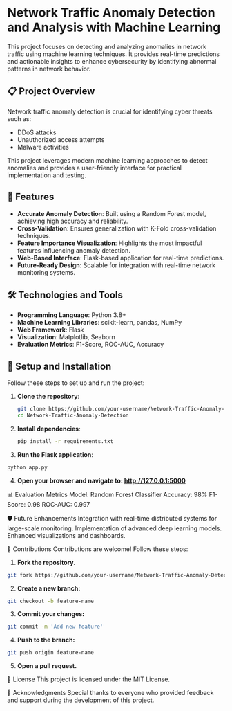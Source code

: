 # Network Traffic Anomaly Detection and Analysis with Machine Learning

This project focuses on detecting and analyzing anomalies in network traffic using machine learning techniques. It provides real-time predictions and actionable insights to enhance cybersecurity by identifying abnormal patterns in network behavior.

## 📋 Project Overview

Network traffic anomaly detection is crucial for identifying cyber threats such as:
- DDoS attacks
- Unauthorized access attempts
- Malware activities

This project leverages modern machine learning approaches to detect anomalies and provides a user-friendly interface for practical implementation and testing.

## 🚀 Features

- **Accurate Anomaly Detection**: Built using a Random Forest model, achieving high accuracy and reliability.
- **Cross-Validation**: Ensures generalization with K-Fold cross-validation techniques.
- **Feature Importance Visualization**: Highlights the most impactful features influencing anomaly detection.
- **Web-Based Interface**: Flask-based application for real-time predictions.
- **Future-Ready Design**: Scalable for integration with real-time network monitoring systems.

## 🛠️ Technologies and Tools

- **Programming Language**: Python 3.8+
- **Machine Learning Libraries**: scikit-learn, pandas, NumPy
- **Web Framework**: Flask
- **Visualization**: Matplotlib, Seaborn
- **Evaluation Metrics**: F1-Score, ROC-AUC, Accuracy

## 🔧 Setup and Installation

Follow these steps to set up and run the project:

1. **Clone the repository**:
   ```bash
   git clone https://github.com/your-username/Network-Traffic-Anomaly-Detection.git
   cd Network-Traffic-Anomaly-Detection
   ```
2. **Install dependencies**:
   ```bash
   pip install -r requirements.txt
   ```
3. **Run the Flask application**:
```bash 
python app.py
```
4. **Open your browser and navigate to: http://127.0.0.1:5000**
   
📊 Evaluation Metrics
Model: Random Forest Classifier
Accuracy: 98%
F1-Score: 0.98
ROC-AUC: 0.997

🛡️ Future Enhancements
Integration with real-time distributed systems for large-scale monitoring.
Implementation of advanced deep learning models.
Enhanced visualizations and dashboards.

🤝 Contributions
Contributions are welcome! Follow these steps:

1. **Fork the repository.**
```bash 
git fork https://github.com/your-username/Network-Traffic-Anomaly-Detection.git
```
2. **Create a new branch:**
```bash 
git checkout -b feature-name
```
3. **Commit your changes:**
```bash 
git commit -m 'Add new feature'
```
4. **Push to the branch:**
```bash 
git push origin feature-name
```
5. **Open a pull request.**
   
📜 License
This project is licensed under the MIT License.

🙏 Acknowledgments
Special thanks to everyone who provided feedback and support during the development of this project.
